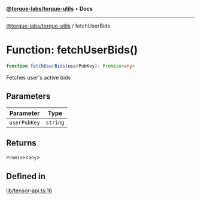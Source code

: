 [**@torque-labs/torque-utils**](../README.md) • **Docs**

***

[@torque-labs/torque-utils](../README.md) / fetchUserBids

# Function: fetchUserBids()

```ts
function fetchUserBids(userPubKey): Promise<any>
```

Fetches user's active bids

## Parameters

| Parameter | Type |
| ------ | ------ |
| `userPubKey` | `string` |

## Returns

`Promise`\<`any`\>

## Defined in

[lib/tensor-api.ts:16](https://github.com/torque-labs/torque-utils/blob/fcba00c7b8994c0932484e8f489988b91291c603/lib/tensor-api.ts#L16)
